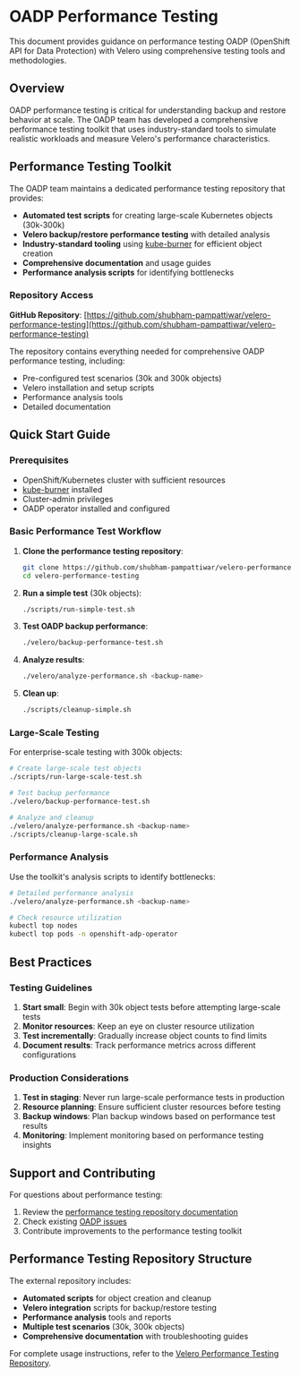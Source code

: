 # OADP Performance Testing

This document provides guidance on performance testing OADP (OpenShift API for Data Protection) with Velero using comprehensive testing tools and methodologies.

## Overview

OADP performance testing is critical for understanding backup and restore behavior at scale. The OADP team has developed a comprehensive performance testing toolkit that uses industry-standard tools to simulate realistic workloads and measure Velero's performance characteristics.

## Performance Testing Toolkit

The OADP team maintains a dedicated performance testing repository that provides:

- **Automated test scripts** for creating large-scale Kubernetes objects (30k-300k)
- **Velero backup/restore performance testing** with detailed analysis
- **Industry-standard tooling** using [kube-burner](https://github.com/kube-burner/kube-burner) for efficient object creation
- **Comprehensive documentation** and usage guides
- **Performance analysis scripts** for identifying bottlenecks

### Repository Access

**GitHub Repository**: [https://github.com/shubham-pampattiwar/velero-performance-testing](https://github.com/shubham-pampattiwar/velero-performance-testing)

The repository contains everything needed for comprehensive OADP performance testing, including:
- Pre-configured test scenarios (30k and 300k objects)
- Velero installation and setup scripts
- Performance analysis tools
- Detailed documentation

## Quick Start Guide

### Prerequisites

- OpenShift/Kubernetes cluster with sufficient resources
- [kube-burner](https://github.com/kube-burner/kube-burner) installed
- Cluster-admin privileges
- OADP operator installed and configured

### Basic Performance Test Workflow

1. **Clone the performance testing repository**:
   ```bash
   git clone https://github.com/shubham-pampattiwar/velero-performance-testing.git
   cd velero-performance-testing
   ```

2. **Run a simple test** (30k objects):
   ```bash
   ./scripts/run-simple-test.sh
   ```

3. **Test OADP backup performance**:
   ```bash
   ./velero/backup-performance-test.sh
   ```

4. **Analyze results**:
   ```bash
   ./velero/analyze-performance.sh <backup-name>
   ```

5. **Clean up**:
   ```bash
   ./scripts/cleanup-simple.sh
   ```

### Large-Scale Testing

For enterprise-scale testing with 300k objects:

```bash
# Create large-scale test objects
./scripts/run-large-scale-test.sh

# Test backup performance
./velero/backup-performance-test.sh

# Analyze and cleanup
./velero/analyze-performance.sh <backup-name>
./scripts/cleanup-large-scale.sh
```

### Performance Analysis

Use the toolkit's analysis scripts to identify bottlenecks:
```bash
# Detailed performance analysis
./velero/analyze-performance.sh <backup-name>

# Check resource utilization
kubectl top nodes
kubectl top pods -n openshift-adp-operator
```

## Best Practices

### Testing Guidelines

1. **Start small**: Begin with 30k object tests before attempting large-scale tests
2. **Monitor resources**: Keep an eye on cluster resource utilization
3. **Test incrementally**: Gradually increase object counts to find limits
4. **Document results**: Track performance metrics across different configurations

### Production Considerations

1. **Test in staging**: Never run large-scale performance tests in production
2. **Resource planning**: Ensure sufficient cluster resources before testing
3. **Backup windows**: Plan backup windows based on performance test results
4. **Monitoring**: Implement monitoring based on performance testing insights

## Support and Contributing

For questions about performance testing:
1. Review the [performance testing repository documentation](https://github.com/shubham-pampattiwar/velero-performance-testing)
2. Check existing [OADP issues](https://github.com/openshift/oadp-operator/issues)
3. Contribute improvements to the performance testing toolkit

## Performance Testing Repository Structure

The external repository includes:
- **Automated scripts** for object creation and cleanup
- **Velero integration** scripts for backup/restore testing
- **Performance analysis** tools and reports
- **Multiple test scenarios** (30k, 300k objects)
- **Comprehensive documentation** with troubleshooting guides

For complete usage instructions, refer to the [Velero Performance Testing Repository](https://github.com/shubham-pampattiwar/velero-performance-testing).